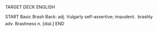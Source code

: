 TARGET DECK
ENGLISH

START
Basic
Brash
Back: adj. Vulgarly self-assertive; impudent.  brashly adv. Brashness n. [dial.]
END

